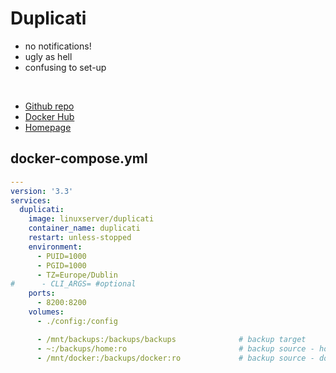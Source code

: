 # Duplicati

- no notifications!
- ugly as hell
- confusing to set-up

<br>

- [Github repo](https://github.com/duplicati/duplicati)
- [Docker Hub](https://hub.docker.com/r/linuxserver/duplicati)
- [Homepage](https://www.duplicati.com/)


## docker-compose.yml
```yml
---
version: '3.3'
services:
  duplicati:
    image: linuxserver/duplicati
    container_name: duplicati
    restart: unless-stopped
    environment:
      - PUID=1000
      - PGID=1000
      - TZ=Europe/Dublin
#      - CLI_ARGS= #optional
    ports:
      - 8200:8200
    volumes:
      - ./config:/config

      - /mnt/backups:/backups/backups              # backup target
      - ~:/backups/home:ro                         # backup source - home
	  - /mnt/docker:/backups/docker:ro             # backup source - dockers
```
